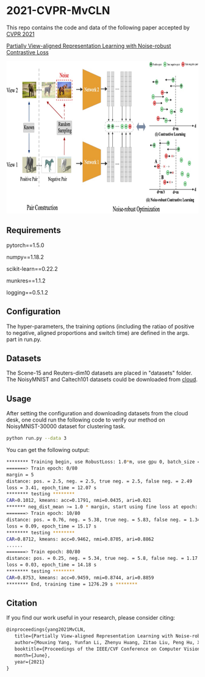 # 2021-CVPR-MvCLN
This repo contains the code and data of the following paper accepted by [CVPR 2021](http://cvpr2021.thecvf.com/)   

[Partially View-aligned Representation Learning with Noise-robust Contrastive Loss](http://pengxi.me/wp-content/uploads/2021/03/2021CVPR-MvCLNwith-supp.pdf)

<img src="https://github.com/XLearning-SCU/2021-CVPR-MvCLN/blob/main/figs/framework.png"  width="897" height="400" />

## Requirements

pytorch==1.5.0 

numpy==1.18.2

scikit-learn==0.22.2

munkres==1.1.2

logging==0.5.1.2

## Configuration

The hyper-parameters, the training options (including the ratiao of positive to negative, aligned proportions and switch time) are defined in the args. part in run.py.

## Datasets

The Scene-15 and Reuters-dim10 datasets are placed in "datasets" folder. The NoisyMNIST and Caltech101 datasets could be downloaded from [cloud]().

## Usage

After setting the configuration and downloading datasets from the cloud desk, one could run the following code to verify our method on NoisyMNIST-30000 dataset for clustering task.

```bash
python run.py --data 3
```

You can get the following output:

```bash
******** Training begin, use RobustLoss: 1.0*m, use gpu 0, batch_size = 1024, unaligned_prop = 0.5, NetSeed = 64, DivSeed = 249 ********
=======> Train epoch: 0/80
margin = 5
distance: pos. = 2.5, neg. = 2.5, true neg. = 2.5, false neg. = 2.49
loss = 3.41, epoch_time = 12.07 s
******** testing ********
CAR=0.1012, kmeans: acc=0.1791, nmi=0.0435, ari=0.021
******* neg_dist_mean >= 1.0 * margin, start using fine loss at epoch: 3 *******
=======> Train epoch: 10/80
distance: pos. = 0.76, neg. = 5.38, true neg. = 5.83, false neg. = 1.34
loss = 0.09, epoch_time = 15.17 s
******** testing ********
CAR=0.8712, kmeans: acc=0.9462, nmi=0.8705, ari=0.8862
......
=======> Train epoch: 80/80
distance: pos. = 0.25, neg. = 5.34, true neg. = 5.8, false neg. = 1.17
loss = 0.03, epoch_time = 14.18 s
******** testing ********
CAR=0.8753, kmeans: acc=0.9459, nmi=0.8744, ari=0.8859
******** End, training time = 1276.29 s ********
```

## Citation

If you find our work useful in your research, please consider citing:

```latex
@inproceedings{yang2021MvCLN,
   title={Partially View-aligned Representation Learning with Noise-robust Contrastive Loss},
   author={Mouxing Yang, Yunfan Li, Zhenyu Huang, Zitao Liu, Peng Hu, Xi Peng},
   booktitle={Proceedings of the IEEE/CVF Conference on Computer Vision and Pattern Recognition (CVPR)},
   month={June},
   year={2021}
}
```

